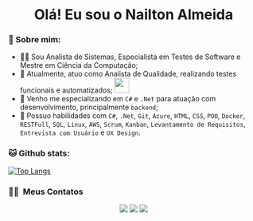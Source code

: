 <div align="center" width="50">
   </div>
<h1 align="center">Olá! Eu sou o Nailton Almeida </h1>

### 🤵 Sobre mim:
- 👨‍🎓 Sou Analista de Sistemas, Especialista em Testes de Software e Mestre em Ciência da Computação;
- 🏦 Atualmente, atuo como Analista de Qualidade, realizando testes funcionais e automatizados;
      <img src="https://media.giphy.com/media/WUlplcMpOCEmTGBtBW/giphy.gif" width="30">
- 🌱 Venho me especializando em ```C#``` e ```.Net``` para atuação com desenvolvimento, principalmente ```backend```;
- 💬 Possuo habilidades com ```C#```, ```.Net```, ```Git```, ```Azure```, ```HTML```, ```CSS```, ```POO```, ```Docker```, ```RESTFull```, ```SQL```, ```Linux```, ```AWS```, ```Scrum```, ```Kanban```, ```Levantamento de Requisitos```, ```Entrevista com Usuário``` e ```UX Design```.

### 🐱 Github stats:

[![Top Langs](https://github-readme-stats.vercel.app/api/top-langs/?username=nailton-almeida&layout=compact&text_color=daf7dc&bg_color=151515)](https://github.com/nailton-almeida/github-readme-stats)

### 🤝🏻 &nbsp;Meus Contatos

<p align="center">
<a href="https://www.linkedin.com/in/nailton-almeida/"><img src="https://img.shields.io/badge/-Nailton%20Almeida-0077B5?style=flat&logo=Linkedin&logoColor=white"/></a>
<a href="mailto:nailtonalmeidajr@outlook.com.br"><img src="https://img.shields.io/badge/-nailtonalmeidajr@outlook.com.br-D14836?style=flat&logo=Gmail&logoColor=white"/></a>
<a href="https://www.instagram.com/nailton.raw/"><img src="https://img.shields.io/badge/-@nailton.raw_-E4405F?style=flat&logo=Instagram&logoColor=white"/></a>
</p>
